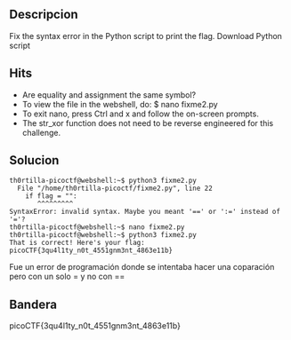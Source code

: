 ## Descripcion
Fix the syntax error in the Python script to print the flag.
Download Python script

## Hits
- Are equality and assignment the same symbol?
- To view the file in the webshell, do: $ nano fixme2.py
- To exit nano, press Ctrl and x and follow the on-screen prompts.
- The str_xor function does not need to be reverse engineered for this challenge.

## Solucion
```
th0rtilla-picoctf@webshell:~$ python3 fixme2.py
  File "/home/th0rtilla-picoctf/fixme2.py", line 22
    if flag = "":
       ^^^^^^^^^
SyntaxError: invalid syntax. Maybe you meant '==' or ':=' instead of '='?
th0rtilla-picoctf@webshell:~$ nano fixme2.py
th0rtilla-picoctf@webshell:~$ python3 fixme2.py
That is correct! Here's your flag: picoCTF{3qu4l1ty_n0t_4551gnm3nt_4863e11b}
```
Fue un error de programación donde se intentaba hacer una coparación pero con un solo = y no con ==

## Bandera
picoCTF{3qu4l1ty_n0t_4551gnm3nt_4863e11b}